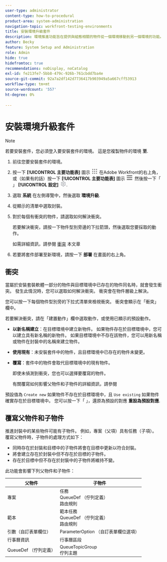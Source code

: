 ```yaml
---
user-type: administrator
content-type: how-to-procedural
product-area: system-administration
navigation-topic: workfront-testing-environments
title: 安裝環境升級套件
description: 環境推進功能旨在提供與組態相關的物件從一個環境移動到另一個環境的功能。 瞭解如何將環境升級套件安裝至目標環境。
author: Becky
feature: System Setup and Administration
role: Admin
hide: true
hidefromtoc: true
recommendations: noDisplay, noCatalog
exl-id: fe213fe7-5bb8-479c-926b-761cbdd7ba4e
source-git-commit: 92a7a2df142d7736417b903949a5a667cff53913
workflow-type: tm+mt
source-wordcount: '557'
ht-degree: 0%

---
```


# 安裝環境升級套件

>[!NOTE]
>
>若要安裝套件，您必須登入要安裝套件的環境。 這是您複製物件的環境 **至**.

1. 前往您要安裝套件的環境。
1. 按一下 **[!UICONTROL 主要功能表]** 圖示 ![主要功能表](/help/_includes/assets/main-menu-icon.png) 在Adobe Workfront的右上角，或（如果有的話）按一下 **[!UICONTROL 主要功能表]** 圖示 ![主要功能表](/help/_includes/assets/main-menu-icon-left-nav.png) 然後按一下「 」 **[!UICONTROL 設定]** ![「設定」圖示](/help/_includes/assets/gear-icon-setup.png).
1. 選取 **系統** 在左側導覽中，然後選取 **環境升級**.
1. 從顯示的清單中選取封裝。
1. 對於每個有衝突的物件，請選取如何解決衝突。

   若要解決衝突，請按一下物件型別旁邊的下拉箭頭，然後選取您要採取的動作。

   如需詳細資訊，請參閱 [衝突](#collisions) 本文章
1. 若要將套件部署至新環境，請按一下 **部署** 在畫面的右上角。

## 衝突

當屬於安裝套裝軟體一部分的物件與目標環境中已存在的物件同名時，就會發生衝突。 發生此情況時，您可以選取如何解決衝突。 衝突會在物件層級上解決。

您可以按一下每個物件型別旁的下拉式清單來檢視衝突。 衝突會顯示在「衝突」欄中。

若要解決衝突，請在「建置動作」欄中選取動作，或使用已顯示的預設動作。

* **以新名稱建立**：在目標環境中建立新物件。 如果物件存在於目標環境中，您可以建立具有新名稱的新物件。 如果目標環境中不存在該物件，您可以用新名稱或物件在封裝中的名稱來建立物件。
* **使用現有**：未安裝套件中的物件，且目標環境中已存在的物件未變更。
* **覆寫**：套件中的物件會取代目標環境中的現有物件。

  即使未偵測到衝突，您也可以選擇要覆寫的物件。

  有關覆寫如何影響父物件和子物件的詳細資訊，請參閱
<!--
* Do not use: The object in the package is not installed in the target environment. If you select Do not use, an error message will appear detailing how this choice will affect other objects or fields.
-->

預設值為 `Create new` 如果物件不存在於目標環境中，且 `Use existing` 如果物件確實存在於目標環境中。 您可以按一下「 」，還原為預設的對應 **重設為預設對應**.

## 覆寫父物件和子物件

推進封裝中的某些物件可能有子物件。 例如，專案（父項）具有任務（子項）。 覆寫父物件時，子物件的處理方式如下：

* 同時存在於封裝和目標中的子物件將會在目標中更新以符合封裝。
* 將會建立存在於封裝中但不存在於目標的子物件。
* 存在於目標中但不存在於封裝中的子物件將維持不變。

此功能會影響下列父物件和子物件：

| 父物件 | 子物件 |
|---|---|
| 專案 | 任務<br>QueueDef （佇列定義）<br>路由規則 |
| 範本 | 範本任務<br>QueueDef （佇列定義）<br>路由規則 |
| 引數（自訂表單欄位） | ParameterOption （自訂表單欄位選項） |
| 行事曆資訊 | 行事曆區段 |
| QueueDef （佇列定義） | QueueTopicGroup<br>佇列主題 |

